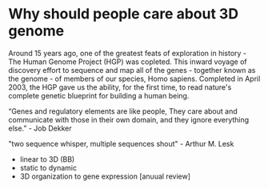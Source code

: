 # Why should people care about 3D genome 

Around 15 years ago, one of the greatest feats of exploration in history - The Human Genome Project (HGP) was copleted. This inward voyage of discovery effort to sequence and map all of the genes - together known as the genome - of members of our species, Homo sapiens. Completed in April 2003, the HGP gave us the ability, for the first time, to read nature's complete genetic blueprint for building a human being.

“Genes and regulatory elements are like people, They care about and communicate with those in their own domain, and they ignore everything else.” - Job Dekker

"two sequence whisper, multiple sequences shout" - Arthur M. Lesk


- linear to 3D (BB)
- static to dynamic
- 3D organization to gene expression [anuual review]


